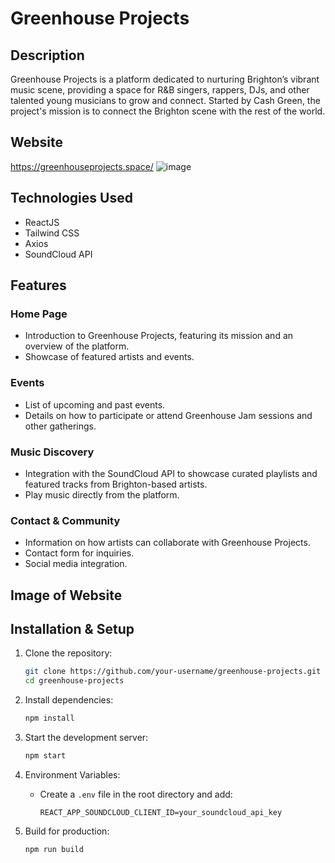 # Greenhouse Projects

## Description

Greenhouse Projects is a platform dedicated to nurturing Brighton’s vibrant music scene, providing a space for R&B singers, rappers, DJs, and other talented young musicians to grow and connect. Started by Cash Green, the project's mission is to connect the Brighton scene with the rest of the world.

## Website

https://greenhouseprojects.space/
![image](https://github.com/user-attachments/assets/fbeec0a9-2992-413e-bede-2af384e23e8c)

## Technologies Used

- ReactJS
- Tailwind CSS
- Axios
- SoundCloud API

## Features

### Home Page

- Introduction to Greenhouse Projects, featuring its mission and an overview of the platform.
- Showcase of featured artists and events.

### Events

- List of upcoming and past events.
- Details on how to participate or attend Greenhouse Jam sessions and other gatherings.

### Music Discovery

- Integration with the SoundCloud API to showcase curated playlists and featured tracks from Brighton-based artists.
- Play music directly from the platform.

### Contact & Community

- Information on how artists can collaborate with Greenhouse Projects.
- Contact form for inquiries.
- Social media integration.

## Image of Website

## Installation & Setup

1. Clone the repository:

   ```bash
   git clone https://github.com/your-username/greenhouse-projects.git
   cd greenhouse-projects
   ```

2. Install dependencies:

   ```bash
   npm install
   ```

3. Start the development server:

   ```bash
   npm start
   ```

4. Environment Variables:

   - Create a `.env` file in the root directory and add:
     ```
     REACT_APP_SOUNDCLOUD_CLIENT_ID=your_soundcloud_api_key
     ```

5. Build for production:
   ```bash
   npm run build
   ```
